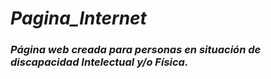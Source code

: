 # _Pagina_Internet_

### _Página web creada para personas en situación de discapacidad Intelectual y/o Física._
